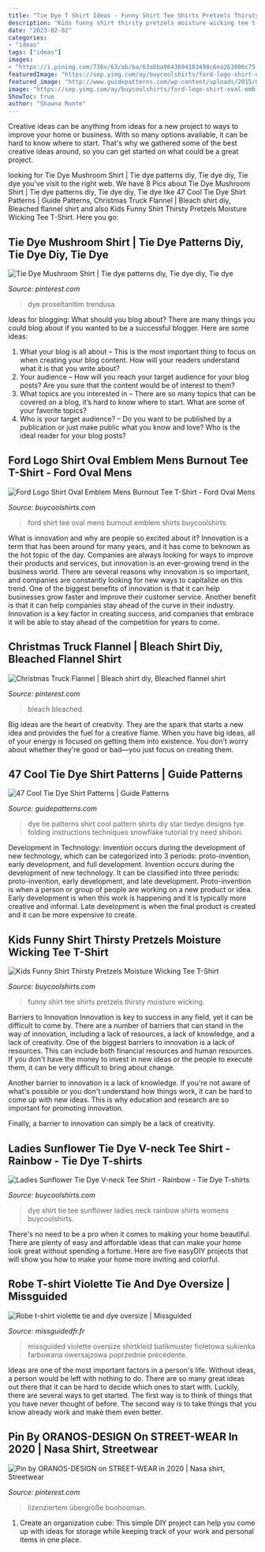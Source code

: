 ```yaml
---
title: "Tie Dye T Shirt Ideas - Funny Shirt Tee Shirts Pretzels Thirsty Moisture Wicking"
description: "Kids funny shirt thirsty pretzels moisture wicking tee t-shirt"
date: "2023-02-02"
categories:
- "ideas"
tags: ["ideas"]
images:
- "https://i.pinimg.com/736x/63/ab/ba/63abba9643694103498c6ea263806c75.jpg"
featuredImage: "https://sep.yimg.com/ay/buycoolshirts/ford-logo-shirt-oval-emblem-mens-burnout-tee-t-shirt-4.jpg"
featured_image: "http://www.guidepatterns.com/wp-content/uploads/2015/01/Tie-Dye-T-Shirt-Patterns-300x293.jpg"
image: "https://sep.yimg.com/ay/buycoolshirts/ford-logo-shirt-oval-emblem-mens-burnout-tee-t-shirt-4.jpg"
ShowToc: true
author: "Shawna Runte"
---
```



Creative ideas can be anything from ideas for a new project to ways to improve your home or business. With so many options available, it can be hard to know where to start. That's why we gathered some of the best creative ideas around, so you can get started on what could be a great project.

	

		
looking for Tie Dye Mushroom Shirt | Tie dye patterns diy, Tie dye diy, Tie dye you've visit to the right web. We have 8 Pics about Tie Dye Mushroom Shirt | Tie dye patterns diy, Tie dye diy, Tie dye like 47 Cool Tie Dye Shirt Patterns | Guide Patterns, Christmas Truck Flannel | Bleach shirt diy, Bleached flannel shirt and also Kids Funny Shirt Thirsty Pretzels Moisture Wicking Tee T-Shirt. Here you go:
		
    
## Tie Dye Mushroom Shirt | Tie Dye Patterns Diy, Tie Dye Diy, Tie Dye

<img loading=lazy src="https://i.pinimg.com/736x/8e/e4/0b/8ee40be1d6f213f04a754bae68055c30.jpg" onerror="this.onerror=null;this.src='https://tse2.mm.bing.net/th?id=OIP.G_P1qEpB_uXq7phOiBYSrQHaJ3&amp;pid=15.1';" alt="Tie Dye Mushroom Shirt | Tie dye patterns diy, Tie dye diy, Tie dye">

_Source: pinterest.com_

>dye proseltanitim trendusa. 

	

Ideas for blogging: What should you blog about?
There are many things you could blog about if you wanted to be a successful blogger. Here are some ideas: 
1) What your blog is all about – This is the most important thing to focus on when creating your blog content. How will your readers understand what it is that you write about? 
2) Your audience – How will you reach your target audience for your blog posts? Are you sure that the content would be of interest to them? 
3) What topics are you interested in – There are so many topics that can be covered on a blog, it’s hard to know where to start. What are some of your favorite topics? 
4) Who is your target audience? – Do you want to be published by a publication or just make public what you know and love? Who is the ideal reader for your blog posts?

    
## Ford Logo Shirt Oval Emblem Mens Burnout Tee T-Shirt - Ford Oval Mens

<img loading=lazy src="https://sep.yimg.com/ay/buycoolshirts/ford-logo-shirt-oval-emblem-mens-burnout-tee-t-shirt-4.jpg" onerror="this.onerror=null;this.src='https://tse1.mm.bing.net/th?id=OIP.qZ0yiR8i1u_ADBjLYWGCgQHaJ8&amp;pid=15.1';" alt="Ford Logo Shirt Oval Emblem Mens Burnout Tee T-Shirt - Ford Oval Mens">

_Source: buycoolshirts.com_

>ford shirt tee oval mens burnout emblem shirts buycoolshirts. 

	

What is innovation and why are people so excited about it?
Innovation is a term that has been around for many years, and it has come to beknown as the hot topic of the day. Companies are always looking for ways to improve their products and services, but innovation is an ever-growing trend in the business world. There are several reasons why innovation is so important, and companies are constantly looking for new ways to capitalize on this trend. One of the biggest benefits of innovation is that it can help businesses grow faster and improve their customer service. Another benefit is that it can help companies stay ahead of the curve in their industry. Innovation is a key factor in creating success, and companies that embrace it will be able to stay ahead of the competition for years to come.

    
## Christmas Truck Flannel | Bleach Shirt Diy, Bleached Flannel Shirt

<img loading=lazy src="https://i.pinimg.com/736x/a3/f4/c6/a3f4c6bc8e10cc37bcf1aaa0201acce1.jpg" onerror="this.onerror=null;this.src='https://tse4.mm.bing.net/th?id=OIP.ldpg0x6Zy2R7H0zGmYGjTwHaNK&amp;pid=15.1';" alt="Christmas Truck Flannel | Bleach shirt diy, Bleached flannel shirt">

_Source: pinterest.com_

>bleach bleached. 

	

Big ideas are the heart of creativity. They are the spark that starts a new idea and provides the fuel for a creative flame. When you have big ideas, all of your energy is focused on getting them into existence. You don't worry about whether they're good or bad—you just focus on creating them.

    
## 47 Cool Tie Dye Shirt Patterns | Guide Patterns

<img loading=lazy src="http://www.guidepatterns.com/wp-content/uploads/2015/01/Tie-Dye-T-Shirt-Patterns-300x293.jpg" onerror="this.onerror=null;this.src='https://tse3.mm.bing.net/th?id=OIP.41y85nFsWSabv_NhIqnVLAAAAA&amp;pid=15.1';" alt="47 Cool Tie Dye Shirt Patterns | Guide Patterns">

_Source: guidepatterns.com_

>dye tie patterns shirt cool pattern shirts diy star tiedye designs tye folding instructions techniques snowflake tutorial try need shibori. 

	

Development in Technology: Invention occurs during the development of new technology, which can be categorized into 3 periods: proto-invention, early development, and full development.
Invention occurs during the development of new technology. It can be classified into three periods: proto-invention, early development, and late development. Proto-invention is when a person or group of people are working on a new product or idea. Early development is when this work is happening and it is typically more creative and informal. Late development is when the final product is created and it can be more expensive to create.

    
## Kids Funny Shirt Thirsty Pretzels Moisture Wicking Tee T-Shirt

<img loading=lazy src="https://s.yimg.com/aah/buycoolshirts/kids-funny-shirt-thirsty-pretzels-moisture-wicking-tee-t-shirt-66.jpg" onerror="this.onerror=null;this.src='https://tse1.mm.bing.net/th?id=OIP.4DeKQDfTveijfZENtCcUqgHaKi&amp;pid=15.1';" alt="Kids Funny Shirt Thirsty Pretzels Moisture Wicking Tee T-Shirt">

_Source: buycoolshirts.com_

>funny shirt tee shirts pretzels thirsty moisture wicking. 

	

Barriers to Innovation
Innovation is key to success in any field, yet it can be difficult to come by. There are a number of barriers that can stand in the way of innovation, including a lack of resources, a lack of knowledge, and a lack of creativity.
One of the biggest barriers to innovation is a lack of resources. This can include both financial resources and human resources. If you don't have the money to invest in new ideas or the people to execute them, it can be very difficult to bring about change.

Another barrier to innovation is a lack of knowledge. If you're not aware of what's possible or you don't understand how things work, it can be hard to come up with new ideas. This is why education and research are so important for promoting innovation.

Finally, a barrier to innovation can simply be a lack of creativity.

    
## Ladies Sunflower Tie Dye V-neck Tee Shirt - Rainbow - Tie Dye T-shirts

<img loading=lazy src="https://s.yimg.com/aah/buycoolshirts/ladies-sunflower-tie-dye-v-neck-tee-shirt-5.jpg" onerror="this.onerror=null;this.src='https://tse2.mm.bing.net/th?id=OIP.P6y1TkTgXAIXgcwcJlXh7wHaKP&amp;pid=15.1';" alt="Ladies Sunflower Tie Dye V-neck Tee Shirt - Rainbow - Tie Dye T-shirts">

_Source: buycoolshirts.com_

>dye shirt tie tee sunflower ladies neck rainbow shirts womens buycoolshirts. 

	

There's no need to be a pro when it comes to making your home beautiful. There are plenty of easy and affordable ideas that can make your home look great without spending a fortune. Here are five easyDIY projects that will show you how to make your home more inviting and colorful.

    
## Robe T-shirt Violette Tie And Dye Oversize | Missguided

<img loading=lazy src="https://media.missguided.com/i/missguided/CL112399_01?fmt=jpeg&amp;fmt.jpeg.interlaced=true&amp;$product-page__main--2x$" onerror="this.onerror=null;this.src='https://tse2.mm.bing.net/th?id=OIP.rcosJTq9IKEIf6f0AAiJYwHaKu&amp;pid=15.1';" alt="Robe t-shirt violette tie and dye oversize | Missguided">

_Source: missguidedfr.fr_

>missguided violette oversize shirtkleid batikmuster fioletowa sukienka farbowana owersajzowa poprzednie précédente. 

	

Ideas are one of the most important factors in a person's life. Without ideas, a person would be left with nothing to do. There are so many great ideas out there that it can be hard to decide which ones to start with. Luckily, there are several ways to get started. The first way is to think of things that you have never thought of before. The second way is to take things that you know already work and make them even better.

    
## Pin By ORANOS-DESIGN On STREET-WEAR In 2020 | Nasa Shirt, Streetwear

<img loading=lazy src="https://i.pinimg.com/736x/63/ab/ba/63abba9643694103498c6ea263806c75.jpg" onerror="this.onerror=null;this.src='https://tse1.mm.bing.net/th?id=OIP.TAftlcaEuBX0nwFPfA8SgwHaLH&amp;pid=15.1';" alt="Pin by ORANOS-DESIGN on STREET-WEAR in 2020 | Nasa shirt, Streetwear">

_Source: pinterest.com_

>lizenziertem übergröße boohooman. 

	

1. Create an organization cube: This simple DIY project can help you come up with ideas for storage while keeping track of your work and personal items in one place.


